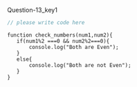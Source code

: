 Question-13_key1



```javascript
// please write code here
```


```solution
function check_numbers(num1,num2){
   if(num1%2 ===0 && num2%2===0){
       console.log("Both are Even");
   }
   else{
       console.log("Both are not Even");
   }
}
```